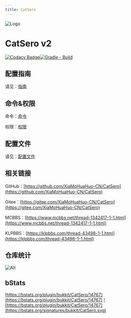 ```yaml
---
title: CatSero
---
```

![Logo](https://media-fs.huahuo-cn.tk/api/raw/?path=/CatSero/%E6%9C%AA%E5%91%BD%E5%90%8D%E5%9B%BE%E7%89%87.png)

# CatSero v2

[![Codacy Badge](https://app.codacy.com/project/badge/Grade/babcf1e300a44e3684e88840e2b2b803)](https://www.codacy.com/gh/XiaMoHuaHuo-CN/CatSero/dashboard?utm_source=github.com&amp;utm_medium=referral&amp;utm_content=XiaMoHuaHuo-CN/CatSero&amp;utm_campaign=Badge_Grade)[![Gradle - Build](https://github.com/XiaMoHuaHuo-CN/CatSero/actions/workflows/main-build.yml/badge.svg?branch=main)](https://github.com/XiaMoHuaHuo-CN/CatSero/actions/workflows/main-build.yml)

## 配置指南

请见：[指南](指南)

## 命令&权限

命令：[命令](命令)

权限：[权限](权限)

## 配置文件

请见：[配置文件](配置文件)

## 相关链接

GitHub：[https://github.com/XiaMoHuaHuo-CN/CatSero](https://github.com/XiaMoHuaHuo-CN/CatSero)

Gitee：[https://gitee.com/XiaMoHuaHuo-CN/CatSero](https://gitee.com/XiaMoHuaHuo-CN/CatSero)

MCBBS：[https://www.mcbbs.net/thread-1342417-1-1.html](https://www.mcbbs.net/thread-1342417-1-1.html)

KLPBBS：[https://klpbbs.com/thread-43498-1-1.html](https://klpbbs.com/thread-43498-1-1.html)

## 仓库统计

![Alt](https://repobeats.axiom.co/api/embed/67312323a923afc753db550976094b3ad4de7c8d.svg "Repobeats analytics image")

## bStats

[https://bstats.org/plugin/bukkit/CatSero/14767](https://bstats.org/plugin/bukkit/CatSero/14767)
<a href="https://bstats.org/plugin/bukkit/CatSero/14767">![https://bstats.org/plugin/bukkit/CatSero/14767](https://bstats.org/signatures/bukkit/CatSero.svg)</a>
